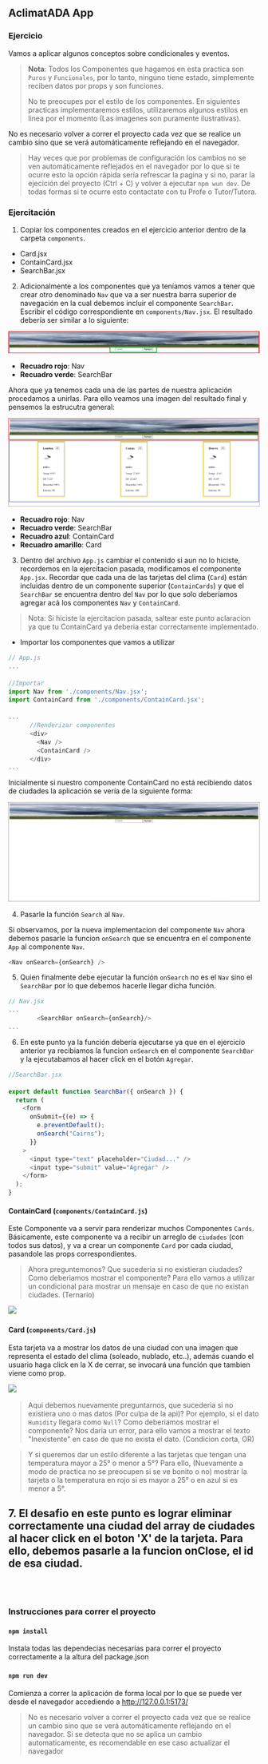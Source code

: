 ## AclimatADA App

### Ejercicio

Vamos a aplicar algunos conceptos sobre condicionales y eventos.

> **Nota**: Todos los Componentes que hagamos en esta practica son `Puros` y `Funcionales`, por lo tanto, ninguno tiene estado, simplemente reciben datos por props y son funciones.
>
> No te preocupes por el estilo de los componentes. En siguientes practicas implementaremos estilos, utilizaremos algunos estilos en linea por el momento (Las imagenes son puramente ilustrativas).

No es necesario volver a correr el proyecto cada vez que se realice un cambio sino que se verá automáticamente reflejando en el navegador.

> Hay veces que por problemas de configuración los cambios no se ven automáticamente reflejados en el navegador por lo que si te ocurre esto la opción rápida sería refrescar la pagina y si no, parar la ejecición del proyecto (Ctrl + C) y volver a ejecutar `npm wun dev`. De todas formas si te ocurre esto contactate con tu Profe o Tutor/Tutora.

### Ejercitación

1. Copiar los componentes creados en el ejercicio anterior dentro de la carpeta `components`.

- Card.jsx
- ContainCard.jsx
- SearchBar.jsx

2. Adicionalmente a los componentes que ya teníamos vamos a tener que crear otro denominado `Nav` que va a ser nuestra barra superior de navegación en la cual debemos incluir el componente `SearchBar`. Escribir el código correspondiente en `components/Nav.jsx`. El resultado debería ser similar a lo siguiente:

<p align="center">
  <img src="./img-screen/nav.png" alt="Gif" />
</p>

- **Recuadro rojo**: Nav
- **Recuadro verde**: SearchBar

Ahora que ya tenemos cada una de las partes de nuestra aplicación procedamos a unirlas. Para ello veamos una imagen del resultado final y pensemos la estrucutra general:

<p align="center">
  <img src="./img-screen/componentes.png" alt="Gif" />
</p>

- **Recuadro rojo**: Nav
- **Recuadro verde**: SearchBar
- **Recuadro azul**: ContainCard
- **Recuadro amarillo**: Card

3. Dentro del archivo `App.js` cambiar el contenido si aun no lo hiciste, recordemos en la ejercitacion pasada, modificamos el componente `App.jsx`. Recordar que cada una de las tarjetas del clima (`Card`) están incluidas dentro de un componente superior (`ContainCards`) y que el `SearchBar` se encuentra dentro del `Nav` por lo que solo deberíamos agregar acá los componentes `Nav` y `ContainCard`.

> Nota: Si hiciste la ejercitacion pasada, saltear este punto aclaracion ya que tu ContainCard ya deberia estar correctamente implementado.

- Importar los componentes que vamos a utilizar

```js
// App.js
...

//Importar
import Nav from './components/Nav.jsx';
import ContainCard from './components/ContainCard.jsx';

...
      //Renderizar componentes
      <div>
        <Nav />
        <ContainCard />
      </div>
...

```

Inicialmente si nuestro componente ContainCard no está recibiendo datos de ciudades la aplicación se vería de la siguiente forma:

<p align="center">
  <img src="./img-screen/barra-busqueda.png" alt="Gif" />
</p>

4. Pasarle la función `Search` al `Nav`.

Si observamos, por la nueva implementacion del componente `Nav` ahora debemos pasarle la funcion `onSearch` que se encuentra en el componente `App` al componente `Nav`.

```js
<Nav onSearch={onSearch} />
```

5. Quien finalmente debe ejecutar la función `onSearch` no es el `Nav` sino el `SearchBar` por lo que debemos hacerle llegar dicha función.

```js
// Nav.jsx
...
        <SearchBar onSearch={onSearch}/>
...

```

6. En este punto ya la función debería ejecutarse ya que en el ejercicio anterior ya recibiamos la funcion `onSearch` en el componente `SearchBar` y la ejecutabamos al hacer click en el botón `Agregar`.

```js
//SearchBar.jsx

export default function SearchBar({ onSearch }) {
  return (
    <form
      onSubmit={(e) => {
        e.preventDefault();
        onSearch("Cairns");
      }}
    >
      <input type="text" placeholder="Ciudad..." />
      <input type="submit" value="Agregar" />
    </form>
  );
}
```

#### **ContainCard (`components/ContainCard.js`)**

Este Componente va a servir para renderizar muchos Componentes `Cards`. Básicamente, este componente va a recibir un arreglo de `ciudades` (con todos sus datos), y va a crear un componente `Card` por cada ciudad, pasandole las props correspondientes.

> Ahora preguntemonos? Que sucederia si no existieran ciudades? Como deberiamos mostrar el componente? Para ello vamos a utilizar un condicional para mostrar un mensaje en caso de que no existan ciudades. (Ternario)

![](./img/ContainCards.png)

#### **Card (`components/Card.js`)**

Esta tarjeta va a mostrar los datos de una ciudad con una imagen que representa el estado del clima (soleado, nublado, etc..), además cuando el usuario haga click en la X de cerrar, se invocará una función que tambien viene como prop.

![](./img/Card.png)

> Aqui debemos nuevamente preguntarnos, que sucederia si no existiera uno o mas datos (Por culpa de la api)? Por ejemplo, si el dato `Humidity` llegara como `Null`? Como deberiamos mostrar el componente? Nos daria un error, para ello vamos a mostrar el texto "Inexistente" en caso de que no exista el dato. (Condicion corta, OR)

> Y si queremos dar un estilo diferente a las tarjetas que tengan una temperatura mayor a 25° o menor a 5°? Para ello, (Nuevamente a modo de practica no se preocupen si se ve bonito o no) mostrar la tarjeta o la temperatura en rojo si es mayor a 25° o en azul si es menor a 5°.

## 7. El desafio en este punto es lograr eliminar correctamente una ciudad del array de ciudades al hacer click en el boton 'X' de la tarjeta. Para ello, debemos pasarle a la funcion onClose, el id de esa ciudad.

<br><br>

### Instrucciones para correr el proyecto

#### `npm install`

Instala todas las dependecias necesarias para correr el proyecto correctamente a la altura del package.json

#### `npm run dev`

Comienza a correr la aplicación de forma local por lo que se puede ver desde el navegador accediendo a
http://127.0.0.1:5173/

> No es necesario volver a correr el proyecto cada vez que se realice un cambio sino que se verá automáticamente reflejando en el navegador. Si se detecta que no se aplica un cambio automaticamente, es recomendable en ese caso actualizar el navegador
